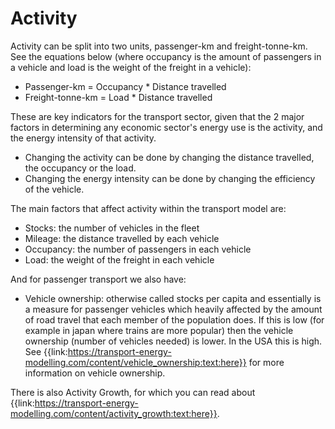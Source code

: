 # Activity
Activity can be split into two units, passenger-km and freight-tonne-km. See the equations below (where occupancy is the amount of passengers in a vehicle and load is the weight of the freight in a vehicle):

- Passenger-km = Occupancy * Distance travelled
- Freight-tonne-km = Load * Distance travelled

These are key indicators for the transport sector, given that the 2 major factors in determining any economic sector's energy use is the activity, and the energy intensity of that activity. 
- Changing the activity can be done by changing the distance travelled, the occupancy or the load.
- Changing the energy intensity can be done by changing the efficiency of the vehicle.

The main factors that affect activity within the transport model are:
- Stocks: the number of vehicles in the fleet
- Mileage: the distance travelled by each vehicle
- Occupancy: the number of passengers in each vehicle
- Load: the weight of the freight in each vehicle

And for passenger transport we also have:
- Vehicle ownership: otherwise called stocks per capita and essentially is a measure for passenger vehicles which heavily affected by the amount of road travel that each member of the population does. If this is low (for example in japan where trains are more popular) then the vehicle ownership (number of vehicles needed) is lower. In the USA this is high. See {{link:https://transport-energy-modelling.com/content/vehicle_ownership:text:here}} for more information on vehicle ownership.

There is also Activity Growth, for which you can read about {{link:https://transport-energy-modelling.com/content/activity_growth:text:here}}.

